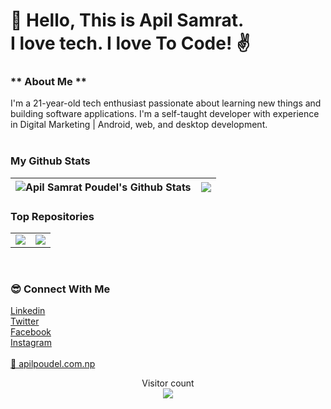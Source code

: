 

<h1> 👋 Hello, This is Apil Samrat.<br>I love tech. I love To Code! ✌</h1>
</p>

<h3>** About Me **</h3>
I'm a 21-year-old tech enthusiast passionate about learning new things and building software applications. I'm a self-taught developer with experience in Digital Marketing | Android, web, and desktop development.

<br>
<br>



<h3>My Github Stats</h3>

|<img align="center" src="https://github-readme-stats.vercel.app/api?username=apilsamrat&count_private=true&show_icons=true&include_all_commits=true&theme=buefy&hide_border=true" alt="Apil Samrat Poudel's Github Stats" /> | <img align="center" src="https://github-readme-stats.vercel.app/api/top-langs/?username=apilsamrat&layout=compact&theme=buefy&hide_border=true" /> |
| ------------- | ------------- |



<h3>Top Repositories</h3>
<table>
  <tr>
 <td> <img align="center" src="https://github-readme-stats.vercel.app/api/pin/?username=apilsamrat&repo=emergencyaccidentalert&theme=buefy" /></td>
    <td><img align="center" src="https://github-readme-stats.vercel.app/api/pin/?username=apilsamrat&repo=emergencyalertresponder&theme=buefy" /></td></tr>
</table>

<br />



<h3>😎 Connect With Me</h3>

<a href="https://www.linkedin.com/in/apilsamrat/">
Linkedin</a>
<br>

<a href="https://twitter.com/_apilsamrat">
  Twitter
</a>
<br>

<a href="https://www.facebook.com/apilsamratpoudel">
Facebook
</a>
<br>

<a href="https://www.instagram.com/">
Instagram
</a>
<br>
<br>

<a href="https://www.apilpoudel.com.np">
 🔗 apilpoudel.com.np 
</a>

<p align="center"> 
  Visitor count<br>
  <img src="https://profile-counter.glitch.me/apilsamrat/count.svg" />
</p>
